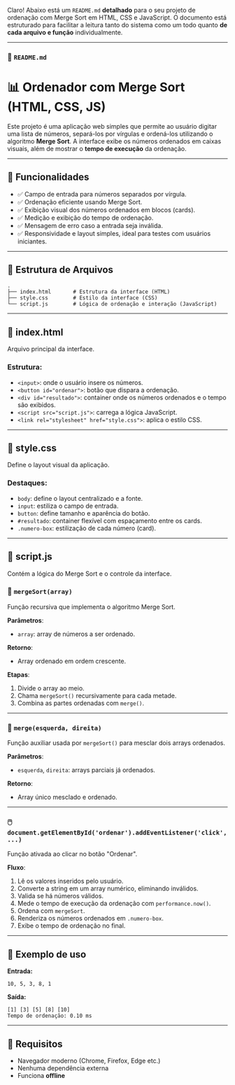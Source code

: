 Claro! Abaixo está um `README.md` **detalhado** para o seu projeto de ordenação com Merge Sort em HTML, CSS e JavaScript. O documento está estruturado para facilitar a leitura tanto do sistema como um todo quanto **de cada arquivo e função** individualmente.

---

### 📄 `README.md`

# 📊 Ordenador com Merge Sort (HTML, CSS, JS)

Este projeto é uma aplicação web simples que permite ao usuário digitar uma lista de números, separá-los por vírgulas e ordená-los utilizando o algoritmo **Merge Sort**. A interface exibe os números ordenados em caixas visuais, além de mostrar o **tempo de execução** da ordenação.

---

## 📌 Funcionalidades

- ✅ Campo de entrada para números separados por vírgula.
- ✅ Ordenação eficiente usando Merge Sort.
- ✅ Exibição visual dos números ordenados em blocos (cards).
- ✅ Medição e exibição do tempo de ordenação.
- ✅ Mensagem de erro caso a entrada seja inválida.
- ✅ Responsividade e layout simples, ideal para testes com usuários iniciantes.

---

## 📁 Estrutura de Arquivos

```plaintext
.
├── index.html       # Estrutura da interface (HTML)
├── style.css        # Estilo da interface (CSS)
└── script.js        # Lógica de ordenação e interação (JavaScript)
````

---

## 📜 index.html

Arquivo principal da interface.

### Estrutura:

* `<input>`: onde o usuário insere os números.
* `<button id="ordenar">`: botão que dispara a ordenação.
* `<div id="resultado">`: container onde os números ordenados e o tempo são exibidos.
* `<script src="script.js">`: carrega a lógica JavaScript.
* `<link rel="stylesheet" href="style.css">`: aplica o estilo CSS.

---

## 🎨 style.css

Define o layout visual da aplicação.

### Destaques:

* `body`: define o layout centralizado e a fonte.
* `input`: estiliza o campo de entrada.
* `button`: define tamanho e aparência do botão.
* `#resultado`: container flexível com espaçamento entre os cards.
* `.numero-box`: estilização de cada número (card).

---

## 🧠 script.js

Contém a lógica do Merge Sort e o controle da interface.

### 🔁 `mergeSort(array)`

Função recursiva que implementa o algoritmo Merge Sort.

**Parâmetros**:

* `array`: array de números a ser ordenado.

**Retorno**:

* Array ordenado em ordem crescente.

**Etapas**:

1. Divide o array ao meio.
2. Chama `mergeSort()` recursivamente para cada metade.
3. Combina as partes ordenadas com `merge()`.

---

### 🔗 `merge(esquerda, direita)`

Função auxiliar usada por `mergeSort()` para mesclar dois arrays ordenados.

**Parâmetros**:

* `esquerda`, `direita`: arrays parciais já ordenados.

**Retorno**:

* Array único mesclado e ordenado.

---

### 🖱️ `document.getElementById('ordenar').addEventListener('click', ...)`

Função ativada ao clicar no botão "Ordenar".

**Fluxo**:

1. Lê os valores inseridos pelo usuário.
2. Converte a string em um array numérico, eliminando inválidos.
3. Valida se há números válidos.
4. Mede o tempo de execução da ordenação com `performance.now()`.
5. Ordena com `mergeSort`.
6. Renderiza os números ordenados em `.numero-box`.
7. Exibe o tempo de ordenação no final.

---

## 🧪 Exemplo de uso

**Entrada:**

```
10, 5, 3, 8, 1
```

**Saída:**

```
[1] [3] [5] [8] [10]
Tempo de ordenação: 0.10 ms
```

---

## 🧰 Requisitos

* Navegador moderno (Chrome, Firefox, Edge etc.)
* Nenhuma dependência externa
* Funciona **offline**
